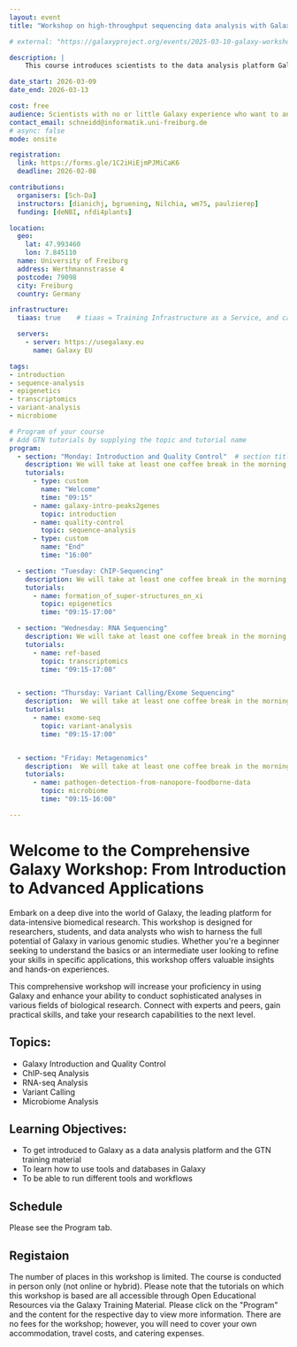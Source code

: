 ```yaml
---
layout: event
title: "Workshop on high-throughput sequencing data analysis with Galaxy"

# external: "https://galaxyproject.org/events/2025-03-10-galaxy-workshop-freiburg/"

description: |
    This course introduces scientists to the data analysis platform Galaxy. The course is designed for beginners; no prior programming skills are required.

date_start: 2026-03-09
date_end: 2026-03-13

cost: free
audience: Scientists with no or little Galaxy experience who want to analyse sequencing data.
contact_email: schneidd@informatik.uni-freiburg.de
# async: false
mode: onsite

registration:
  link: https://forms.gle/1C2iHiEjmPJMiCaK6
  deadline: 2026-02-08

contributions:
  organisers: [Sch-Da]
  instructors: [dianichj, bgruening, Nilchia, wm75, paulzierep]
  funding: [deNBI, nfdi4plants]

location:
  geo:
    lat: 47.993460
    lon: 7.845110
  name: University of Freiburg
  address: Werthmannstrasse 4
  postcode: 79098
  city: Freiburg
  country: Germany

infrastructure:
  tiaas: true    # tiaas = Training Infrastructure as a Service, and can be requested (for free) from all major Galaxies

  servers:
    - server: https://usegalaxy.eu
      name: Galaxy EU

tags:
- introduction
- sequence-analysis
- epigenetics
- transcriptomics
- variant-analysis
- microbiome

# Program of your course
# Add GTN tutorials by supplying the topic and tutorial name
program:
  - section: "Monday: Introduction and Quality Control"  # section title is optional
    description: We will take at least one coffee break in the morning, one in the afternoon, and 1h lunch break around noon.
    tutorials:
      - type: custom
        name: "Welcome"
        time: "09:15"
      - name: galaxy-intro-peaks2genes
        topic: introduction
      - name: quality-control
        topic: sequence-analysis
      - type: custom
        name: "End"
        time: "16:00"

  - section: "Tuesday: ChIP-Sequencing"
    description: We will take at least one coffee break in the morning, one in the afternoon, and 1h lunch break around noon.
    tutorials:
      - name: formation_of_super-structures_on_xi
        topic: epigenetics
        time: "09:15-17:00"

  - section: "Wednesday: RNA Sequencing"
    description: We will take at least one coffee break in the morning, one in the afternoon, and 1h lunch break around noon.
    tutorials:
      - name: ref-based
        topic: transcriptomics
        time: "09:15-17:00"


  - section: "Thursday: Variant Calling/Exome Sequencing"
    description:  We will take at least one coffee break in the morning, one in the afternoon, and 1h lunch break around noon.
    tutorials:
      - name: exome-seq
        topic: variant-analysis
        time: "09:15-17:00"


  - section: "Friday: Metagenomics"
    description:  We will take at least one coffee break in the morning, one in the afternoon, and 1h lunch break around noon.
    tutorials:
      - name: pathogen-detection-from-nanopore-foodborne-data
        topic: microbiome
        time: "09:15-16:00"

---
```

# Welcome to the Comprehensive Galaxy Workshop: From Introduction to Advanced Applications

Embark on a deep dive into the world of Galaxy, the leading platform for data-intensive biomedical research. This workshop is designed for researchers, students, and data analysts who wish to
harness the full potential of Galaxy in various genomic studies. Whether you're a beginner seeking to understand the basics or an intermediate user looking to refine your skills in specific applications,
this workshop offers valuable insights and hands-on experiences.

This comprehensive workshop will increase your proficiency in using Galaxy and enhance your ability to conduct sophisticated analyses in various fields of biological research.
Connect with experts and peers, gain practical skills, and take your research capabilities to the next level.

## Topics:

- Galaxy Introduction and Quality Control
- ChIP-seq Analysis
- RNA-seq Analysis
- Variant Calling
- Microbiome Analysis

## Learning Objectives:

- To get introduced to Galaxy as a data analysis platform and the GTN training material
- To learn how to use tools and databases in Galaxy
- To be able to run different tools and workflows

## Schedule

Please see the Program tab.

## Registaion

The number of places in this workshop is limited. The course is conducted in person only (not online or hybrid). 
Please note that the tutorials on which this workshop is based are all accessible through Open Educational Resources via the Galaxy Training Material. 
Please click on the "Program" and the content for the respective day to view more information.
There are no fees for the workshop; however, you will need to cover your own accommodation, travel costs, and catering expenses.


